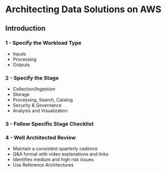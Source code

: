 # Architecting Data Solutions on AWS

## Introduction


### 1 - Specify the Workload Type
- Inputs
- Processing
- Outputs

### 2 - Specify the Stage
- Collection/Ingestion
- Storage
- Processing, Search, Catalog
- Security & Governance
- Analysis and Visualization

### 3 - Follow Specific Stage Checklist


### 4 - Well Architected Review
- Maintain a consistent quarterly cadence
- Q&A format with video explanations and links
- Identifies medium and high risk issues
- Use Reference Architectures
